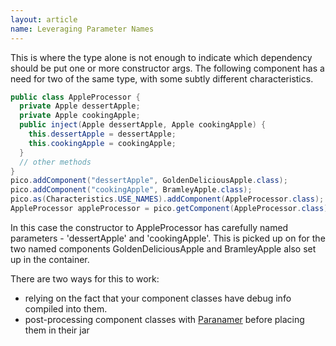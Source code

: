 ```yaml
---
layout: article
name: Leveraging Parameter Names
---
```


This is where the type alone is not enough to indicate which dependency should be put one or more constructor args. The following component has a need for two of the same type, with some subtly different characteristics.

```java
public class AppleProcessor {
  private Apple dessertApple;
  private Apple cookingApple;
  public inject(Apple dessertApple, Apple cookingApple) {
    this.dessertApple = dessertApple; 
    this.cookingApple = cookingApple; 
  } 
  // other methods 
} 
pico.addComponent("dessertApple", GoldenDeliciousApple.class);
pico.addComponent("cookingApple", BramleyApple.class);
pico.as(Characteristics.USE_NAMES).addComponent(AppleProcessor.class);
AppleProcessor appleProcessor = pico.getComponent(AppleProcessor.class);
```

In this case the constructor to AppleProcessor has carefully named parameters - 'dessertApple' and 'cookingApple'. This is picked up on for the two named components GoldenDeliciousApple and BramleyApple also set up in the container.

There are two ways for this to work:

-   relying on the fact that your component classes have debug info compiled into them.
-   post-processing component classes with [Paranamer](http://paranamer.codehaus.org/) before placing them in their jar

